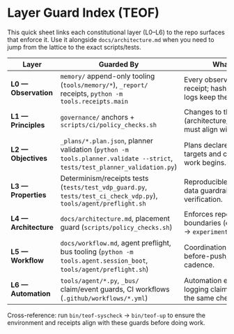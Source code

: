 # Layer Guard Index (TEOF)

This quick sheet links each constitutional layer (L0–L6) to the repo surfaces
that enforce it. Use it alongside `docs/architecture.md` when you need to jump
from the lattice to the exact scripts/tests.

| Layer | Guarded By | What it Enforces |
| --- | --- | --- |
| **L0 — Observation** | `memory/` append-only tooling (`tools/memory/*`), `_report/` receipts, `python -m tools.receipts.main` | Every observation must leave a receipt; hashes + append-only logs keep the aperture stable. |
| **L1 — Principles** | `governance/` anchors + `scripts/ci/policy_checks.sh` | Changes to the DNA (architecture/workflow/promotion) must align with canonical anchors. |
| **L2 — Objectives** | `_plans/*.plan.json`, planner validation (`python -m tools.planner.validate --strict`, `tests/test_planner_validation.py`) | Plans declare systemic/layer targets and checkpoints before work begins. |
| **L3 — Properties** | Determinism/receipts tests (`tests/test_vdp_guard.py`, `tests/test_ci_check_vdp.py`), `tools/agent/preflight.sh` | Reproducible outputs, volatile-data guardrails, and preflight verification. |
| **L4 — Architecture** | `docs/architecture.md`, placement guard (`scripts/policy_checks.sh`) | Enforces repo layout and import boundaries (e.g., no `extensions/` → `experimental/`). |
| **L5 — Workflow** | `docs/workflow.md`, agent preflight, bus tooling (`python -m tools.agent.session_boot`, `tools/agent/preflight.sh`) | Coordination rituals, receipts-before-push, manager-report cadence. |
| **L6 — Automation** | `tools/agent/*.py`, `_bus/` claim/event guards, CI workflows (`.github/workflows/*.yml`) | Automation executes plans while logging claims/events; CI mirrors the same checks. |

Cross-reference: run `bin/teof-syscheck` → `bin/teof-up` to ensure the
environment and receipts align with these guards before doing work.
